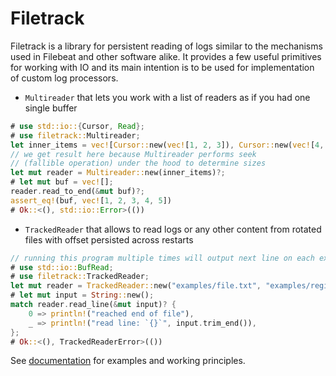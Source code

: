 # Filetrack

Filetrack is a library for persistent reading of logs similar to the mechanisms used in Filebeat and other software alike.
It provides a few useful primitives for working with IO and its main intention is to be used for implementation of custom log processors.

* `Multireader` that lets you work with a list of readers as if you had one single buffer

```rust
# use std::io::{Cursor, Read};
# use filetrack::Multireader;
let inner_items = vec![Cursor::new(vec![1, 2, 3]), Cursor::new(vec![4, 5])];
// we get result here because Multireader performs seek
// (fallible operation) under the hood to determine sizes
let mut reader = Multireader::new(inner_items)?;
# let mut buf = vec![];
reader.read_to_end(&mut buf)?;
assert_eq!(buf, vec![1, 2, 3, 4, 5])
# Ok::<(), std::io::Error>(())
```

* `TrackedReader` that allows to read logs or any other content from rotated files with offset persisted across restarts

```rust no_run
// running this program multiple times will output next line on each execution
# use std::io::BufRead;
# use filetrack::TrackedReader;
let mut reader = TrackedReader::new("examples/file.txt", "examples/registry")?;
# let mut input = String::new();
match reader.read_line(&mut input)? {
    0 => println!("reached end of file"),
    _ => println!("read line: `{}`", input.trim_end()),
};
# Ok::<(), TrackedReaderError>(())
```

See [documentation](https://docs.rs/filetrack/latest/filetrack/) for examples and working principles.
